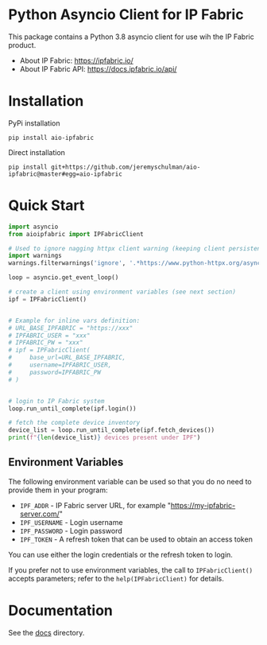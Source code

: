 # Python Asyncio Client for IP Fabric

This package contains a Python 3.8 asyncio client for use wih the IP Fabric product.

   * About IP Fabric: https://ipfabric.io/
   * About IP Fabric API: https://docs.ipfabric.io/api/


# Installation

PyPi installation
```shell script
pip install aio-ipfabric
```

Direct installation
```shell script
pip install git+https://github.com/jeremyschulman/aio-ipfabric@master#egg=aio-ipfabric
```

# Quick Start

````python
import asyncio
from aioipfabric import IPFabricClient

# Used to ignore nagging httpx client warning (keeping client persistent is by design for the moment)
import warnings
warnings.filterwarnings('ignore', '.*https://www.python-httpx.org/async/#opening-and-closing-clients.*',)

loop = asyncio.get_event_loop()

# create a client using environment variables (see next section)
ipf = IPFabricClient()


# Example for inline vars definition:
# URL_BASE_IPFABRIC = "https://xxx"
# IPFABRIC_USER = "xxx"
# IPFABRIC_PW = "xxx"
# ipf = IPFabricClient(
#     base_url=URL_BASE_IPFABRIC, 
#     username=IPFABRIC_USER, 
#     password=IPFABRIC_PW
# )


# login to IP Fabric system
loop.run_until_complete(ipf.login())

# fetch the complete device inventory
device_list = loop.run_until_complete(ipf.fetch_devices())
print(f"{len(device_list)} devices present under IPF")
````

## Environment Variables

The following environment variable can be used so that you do no need to provide them in
your program:

   * `IPF_ADDR` - IP Fabric server URL, for example "https://my-ipfabric-server.com/"
   * `IPF_USERNAME` - Login username
   * `IPF_PASSWORD` - Login password
   * `IPF_TOKEN` - A refresh token that can be used to obtain an access token

You can use either the login credentials or the refresh token to login.

If you prefer not to use environment variables, the call to `IPFabricClient()` accepts
parameters; refer to the `help(IPFabricClient)` for details.

# Documentation

See the [docs](docs) directory.

